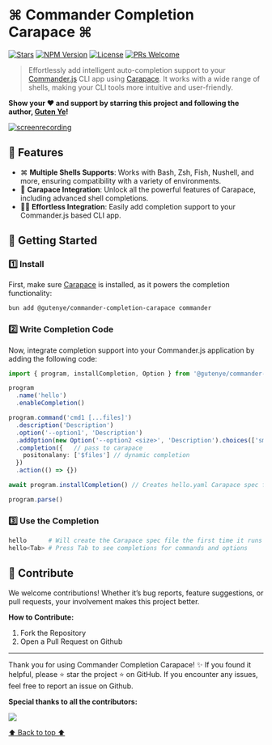 # ⌘ Commander Completion Carapace ⌘

[![Stars](https://img.shields.io/github/stars/gutenye/commander-completion-carapace?style=social)](https://github.com/gutenye/commander-completion-carapace) [![NPM Version](https://img.shields.io/npm/v/@gutenye/commander-completion-carapace)](https://www.npmjs.com/package/@gutenye/commander-completion-carapace) [![License](https://img.shields.io/github/license/gutenye/commander-completion-carapace?color=blue)](https://github.com/gutenye/commander-completion-carapace/blob/main/LICENSE) [![PRs Welcome](https://img.shields.io/badge/PRs-welcome-blue)](https://github.com/gutenye/commander-completion-carapace#-contribute)

> Effortlessly add intelligent auto-completion support to your [Commander.js](https://github.com/tj/commander.js) CLI app using [Carapace](https://github.com/carapace-sh/carapace-bin).
> It works with a wide range of shells, making your CLI tools more intuitive and user-friendly.

**Show your ❤️ and support by starring this project and following the author, [Guten Ye](https://github.com/gutenye)!**

[![screenrecording](https://asciinema.org/a/GyJv0xAaZqGp9k1TFNcnaiB9y.svg)](https://asciinema.org/a/GyJv0xAaZqGp9k1TFNcnaiB9y)

## 🌟 Features

- ⌘ **Multiple Shells Supports**: Works with Bash, Zsh, Fish, Nushell, and more, ensuring compatibility with a variety of environments.
- 🔗 **Carapace Integration**: Unlock all the powerful features of Carapace, including advanced shell completions.
- 🧑‍💻 **Effortless Integration**: Easily add completion support to your Commander.js based CLI app.

## 🚀 Getting Started

### 1️⃣ Install 

First, make sure [Carapace](https://github.com/carapace-sh/carapace-bin) is installed, as it powers the completion functionality:

```sh
bun add @gutenye/commander-completion-carapace commander
```

### 2️⃣ Write Completion Code

Now, integrate completion support into your Commander.js application by adding the following code:

```ts
import { program, installCompletion, Option } from '@gutenye/commander-completion-carapace'

program
  .name('hello')
  .enableCompletion()

program.command('cmd1 [...files]')
  .description('Description')
  .option('--option1', 'Description')
  .addOption(new Option('--option2 <size>', 'Description').choices(['small', 'medium']))
  .completion({   // pass to carapace 
    positonalany: ['$files'] // dynamic completion
  })
  .action(() => {})

await program.installCompletion() // Creates hello.yaml Carapace spec file

program.parse()
```

### 3️⃣ Use the Completion

```sh
hello      # Will create the Carapace spec file the first time it runs
hello<Tab> # Press Tab to see completions for commands and options
```

## 🤝 Contribute

We welcome contributions! Whether it’s bug reports, feature suggestions, or pull requests, your involvement makes this project better.

**How to Contribute:**

1. Fork the Repository
2. Open a Pull Request on Github

---

Thank you for using Commander Completion Carapace! ✨ If you found it helpful, please ⭐️ star the project ️️⭐ on GitHub. If you encounter any issues, feel free to report an issue on Github.

**Special thanks to all the contributors:**

[![](https://contrib.rocks/image?repo=gutenye/commander-completion-carapace)](https://github.com/gutenye/commander-completion-carapace/graphs/contributors)

[⬆ Back to top ⬆](#readme)